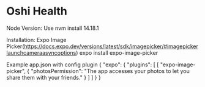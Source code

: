 # Oshi Health

Node Version:
Use nvm install 14.18.1

Installation:
Expo Image Picker(https://docs.expo.dev/versions/latest/sdk/imagepicker/#imagepickerlaunchcameraasyncoptions)
expo install expo-image-picker

Example app.json with config plugin
{
  "expo": {
    "plugins": [
      [
        "expo-image-picker",
        {
          "photosPermission": "The app accesses your photos to let you share them with your friends."
        }
      ]
    ]
  }
}

